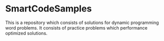 # SmartCodeSamples
This is a repository which consists of solutions for dynamic programming word problems. It consists of practice problems which performance optimized solutions.      
